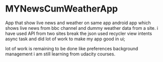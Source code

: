 # MYNewsCumWeatherApp
App that show live news and weather on same app
android app which shows live news from bbc channel and dummy weather data from a site. i have used API from two sites break the json used recycler view intents async task and did lot of work to make my app good in ui;

lot of work is remaining to be done like preferences background management i am still learning from udacity courses.
